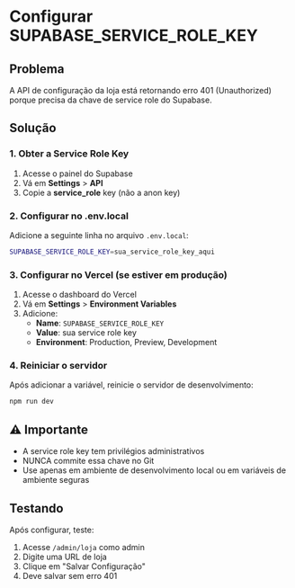 # Configurar SUPABASE_SERVICE_ROLE_KEY

## Problema
A API de configuração da loja está retornando erro 401 (Unauthorized) porque precisa da chave de service role do Supabase.

## Solução

### 1. Obter a Service Role Key
1. Acesse o painel do Supabase
2. Vá em **Settings** > **API**
3. Copie a **service_role** key (não a anon key)

### 2. Configurar no .env.local
Adicione a seguinte linha no arquivo `.env.local`:

```bash
SUPABASE_SERVICE_ROLE_KEY=sua_service_role_key_aqui
```

### 3. Configurar no Vercel (se estiver em produção)
1. Acesse o dashboard do Vercel
2. Vá em **Settings** > **Environment Variables**
3. Adicione:
   - **Name**: `SUPABASE_SERVICE_ROLE_KEY`
   - **Value**: sua service role key
   - **Environment**: Production, Preview, Development

### 4. Reiniciar o servidor
Após adicionar a variável, reinicie o servidor de desenvolvimento:

```bash
npm run dev
```

## ⚠️ Importante
- A service role key tem privilégios administrativos
- NUNCA commite essa chave no Git
- Use apenas em ambiente de desenvolvimento local ou em variáveis de ambiente seguras

## Testando
Após configurar, teste:
1. Acesse `/admin/loja` como admin
2. Digite uma URL de loja
3. Clique em "Salvar Configuração"
4. Deve salvar sem erro 401
